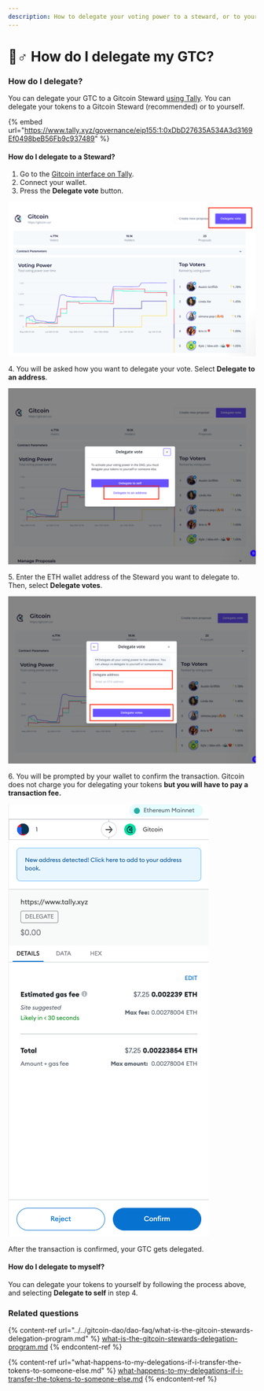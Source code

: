 ```yaml
---
description: How to delegate your voting power to a steward, or to yourself.
---
```


# 🧙♂ How do I delegate my GTC?

### How do I delegate?

You can delegate your GTC to a Gitcoin Steward [using Tally](https://www.tally.xyz/governance/eip155:1:0xDbD27635A534A3d3169Ef0498beB56Fb9c937489). You can delegate your tokens to a Gitcoin Steward (recommended) or to yourself.&#x20;

{% embed url="https://www.tally.xyz/governance/eip155:1:0xDbD27635A534A3d3169Ef0498beB56Fb9c937489" %}

#### How do I delegate to a Steward?

1. Go to the [Gitcoin interface on Tally](https://www.tally.xyz/governance/eip155:1:0xDbD27635A534A3d3169Ef0498beB56Fb9c937489).
2. Connect your wallet.
3. Press the **Delegate vote** button.

![The Gitcoin interface on Tally](<../../.gitbook/assets/Screenshot 2022-04-07 at 21.34.25.png>)

4\. You will be asked how you want to delegate your vote. Select **Delegate to an address**.

![Options to delegate your vote](<../../.gitbook/assets/Screenshot 2022-04-07 at 21.34.45.png>)

5\. Enter the ETH wallet address of the Steward you want to delegate to. Then, select **Delegate votes**.

![Where to enter your delegate address on Tally](<../../.gitbook/assets/Screenshot 2022-04-07 at 21.35.07.png>)

6\. You will be prompted by your wallet to confirm the transaction. Gitcoin does not charge you for delegating your tokens **but you will have to pay a transaction fee.**&#x20;

![An example delegation transaction](<../../.gitbook/assets/Screenshot 2022-04-07 at 21.44.34.png>)

After the transaction is confirmed, your GTC gets delegated.



#### How do I delegate to myself?

You can delegate your tokens to yourself by following the process above, and selecting **Delegate to self** in step 4.



### Related questions

{% content-ref url="../../gitcoin-dao/dao-faq/what-is-the-gitcoin-stewards-delegation-program.md" %}
[what-is-the-gitcoin-stewards-delegation-program.md](../../gitcoin-dao/dao-faq/what-is-the-gitcoin-stewards-delegation-program.md)
{% endcontent-ref %}

{% content-ref url="what-happens-to-my-delegations-if-i-transfer-the-tokens-to-someone-else.md" %}
[what-happens-to-my-delegations-if-i-transfer-the-tokens-to-someone-else.md](what-happens-to-my-delegations-if-i-transfer-the-tokens-to-someone-else.md)
{% endcontent-ref %}

